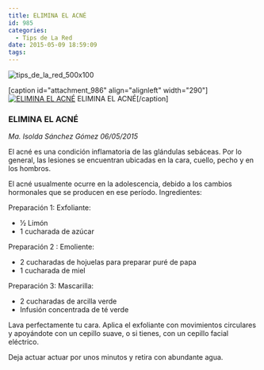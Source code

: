 ```yaml
---
title: ELIMINA EL ACNÉ
id: 985
categories:
  - Tips de La Red
date: 2015-05-09 18:59:09
tags:
---
```


![tips_de_la_red_500x100](http://www.laredsemanario.com/wp-content/uploads/2015/04/tips_de_la_red_500x100.png)

[caption id="attachment_986" align="alignleft" width="290"][![ELIMINA EL ACNÉ](http://www.laredsemanario.com/wp-content/uploads/2015/05/remedios-caseros-para-el-acne.jpg)](http://www.laredsemanario.com/wp-content/uploads/2015/05/remedios-caseros-para-el-acne.jpg) ELIMINA EL ACNÉ[/caption]

### ELIMINA EL ACNÉ

_Ma. Isolda Sánchez Gómez
06/05/2015_

El acné es una condición inflamatoria de las glándulas sebáceas. Por lo general, las lesiones se encuentran ubicadas en la cara, cuello, pecho y en los hombros.

El acné usualmente ocurre en la adolescencia, debido a los cambios hormonales que se producen en ese período.
Ingredientes:

Preparación 1: Exfoliante:

*   1⁄2 Limón
*   1 cucharada de azúcar

Preparación 2 : Emoliente:

*   2 cucharadas de hojuelas para preparar puré de papa
*   1 cucharada de miel

Preparación 3: Mascarilla:

*   2 cucharadas de arcilla verde
*   Infusión concentrada de té verde

Lava perfectamente tu cara. Aplica el exfoliante con movimientos circulares y apoyándote con un cepillo suave, o si tienes, con un cepillo facial eléctrico.

Deja actuar actuar por unos minutos y retira con abundante agua.